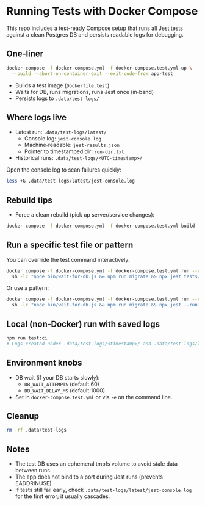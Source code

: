 # Running Tests with Docker Compose

This repo includes a test-ready Compose setup that runs all Jest tests against a clean Postgres DB and persists readable logs for debugging.

## One‑liner

```bash
docker compose -f docker-compose.yml -f docker-compose.test.yml up \
  --build --abort-on-container-exit --exit-code-from app-test
```

- Builds a test image (`Dockerfile.test`)
- Waits for DB, runs migrations, runs Jest once (in‑band)
- Persists logs to `.data/test-logs/`

## Where logs live

- Latest run: `.data/test-logs/latest/`
  - Console log: `jest-console.log`
  - Machine‑readable: `jest-results.json`
  - Pointer to timestamped dir: `run-dir.txt`
- Historical runs: `.data/test-logs/<UTC-timestamp>/`

Open the console log to scan failures quickly:

```bash
less +G .data/test-logs/latest/jest-console.log
```

## Rebuild tips

- Force a clean rebuild (pick up server/service changes):

```bash
docker compose -f docker-compose.yml -f docker-compose.test.yml build --no-cache
```

## Run a specific test file or pattern

You can override the test command interactively:

```bash
docker compose -f docker-compose.yml -f docker-compose.test.yml run --rm app-test \
  sh -lc "node bin/wait-for-db.js && npm run migrate && npx jest tests/integration/api.test.js --runInBand --detectOpenHandles"
```

Or use a pattern:

```bash
docker compose -f docker-compose.yml -f docker-compose.test.yml run --rm app-test \
  sh -lc "node bin/wait-for-db.js && npm run migrate && npx jest --runInBand --detectOpenHandles \"tests/integration/.*\\.test\\.js\""
```

## Local (non‑Docker) run with saved logs

```bash
npm run test:ci
# Logs created under .data/test-logs/<timestamp>/ and .data/test-logs/latest/
```

## Environment knobs

- DB wait (if your DB starts slowly):
  - `DB_WAIT_ATTEMPTS` (default 60)
  - `DB_WAIT_DELAY_MS` (default 1000)
- Set in `docker-compose.test.yml` or via `-e` on the command line.

## Cleanup

```bash
rm -rf .data/test-logs
```

## Notes

- The test DB uses an ephemeral tmpfs volume to avoid stale data between runs.
- The app does not bind to a port during Jest runs (prevents EADDRINUSE).
- If tests still fail early, check `.data/test-logs/latest/jest-console.log` for the first error; it usually cascades.

